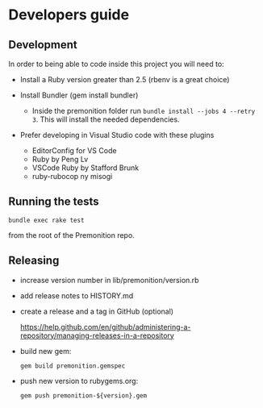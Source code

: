 # Developers guide

## Development

In order to being able to code inside this project you will need to:

- Install a Ruby version greater than 2.5 (rbenv is a great choice)
- Install Bundler (gem install bundler)

  - Inside the premonition folder run `bundle install --jobs 4 --retry 3`. This will install the needed dependencies.

- Prefer developing in Visual Studio code with these plugins

  - EditorConfig for VS Code
  - Ruby by Peng Lv
  - VSCode Ruby by Stafford Brunk
  - ruby-rubocop ny misogi

## Running the tests

```
bundle exec rake test
```

from the root of the Premonition repo.

## Releasing

- increase version number in lib/premonition/version.rb
- add release notes to HISTORY.md
- create a release and a tag in GitHub (optional)

  https://help.github.com/en/github/administering-a-repository/managing-releases-in-a-repository

- build new gem:

  `gem build premonition.gemspec`

- push new version to rubygems.org:

  `gem push premonition-${version}.gem`
